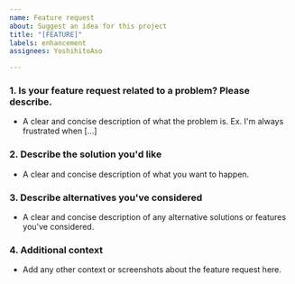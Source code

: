 ```yaml
---
name: Feature request
about: Suggest an idea for this project
title: "[FEATURE]"
labels: enhancement
assignees: YoshihitoAso

---
```


### 1. Is your feature request related to a problem? Please describe.

- A clear and concise description of what the problem is. Ex. I'm always frustrated when [...]

### 2. Describe the solution you'd like

- A clear and concise description of what you want to happen.

### 3. Describe alternatives you've considered

- A clear and concise description of any alternative solutions or features you've considered.

### 4. Additional context

- Add any other context or screenshots about the feature request here.
